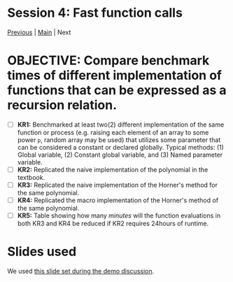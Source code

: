 # Session 4: Fast function calls
[Previous](../03-Types/README.md) | [Main](../README.md) | Next

# **OBJECTIVE**: Compare benchmark times of different implementation of functions that can be expressed as a recursion relation.
 - [ ] **KR1:** Benchmarked at least two(2) different implementation of the same function or process (e.g. raising each element of an array to some power `p`, random array may be used) that utilizes some parameter that can be considered a constant or declared globally.
 Typical methods: (1) Global variable, (2) Constant global variable, and (3) Named parameter variable.
 - [ ] **KR2:** Replicated the naive implementation of the polynomial in the textbook.
 - [ ] **KR3:** Replicated the naive implementation of the Horner's method for the same polynomial.
 - [ ] **KR4:** Replicated the macro implementation of the Horner's method of the same polynomial.
 - [ ] **KR5:** Table showing how many _minutes_ will the function evaluations in both KR3 and KR4 be reduced if KR2 requires 24hours of runtime.

# Slides used
We used [this slide set during the demo discussion](Session-4-Fast-function-calls.slides.html).
